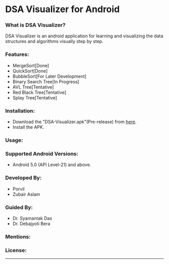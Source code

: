 # DSA Visualizer for Android

### What is DSA Visualizer?
DSA Visualizer is an android application for learning and visualizing the data structures and algorithms visually step by step.

### Features:
- MergeSort[Done]
- QuickSort[Done]
- BubbleSort[For Later Development]
- Binary Search Tree[In Progress]
- AVL Tree[Tentative]
- Red Black Tree[Tentative]
- Splay Tree[Tentative]

### Installation:

- Download the "DSA-Visualizer.apk"(Pre-release) from [here](https://github.com/Porvil/DSA_Visualizer_Android/releases/download/v1.0-alpha/v1.0-alpha.apk).
- Install the APK.

### Usage:


### Supported Android Versions:
- Android 5.0 (API Level-21) and above.

### Developed By:
- Porvil
- Zubair Aslam

### Guided By:
- Dr. Syamantak Das
- Dr. Debajyoti Bera

### Mentions: 

### License:
----
